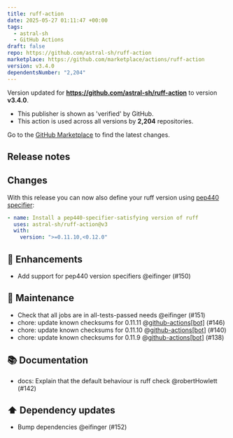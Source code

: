 ```yaml
---
title: ruff-action
date: 2025-05-27 01:11:47 +00:00
tags:
  - astral-sh
  - GitHub Actions
draft: false
repo: https://github.com/astral-sh/ruff-action
marketplace: https://github.com/marketplace/actions/ruff-action
version: v3.4.0
dependentsNumber: "2,204"
---
```



Version updated for **https://github.com/astral-sh/ruff-action** to version **v3.4.0**.
- This publisher is shown as 'verified' by GitHub.
- This action is used across all versions by **2,204** repositories.

Go to the [GitHub Marketplace](https://github.com/marketplace/actions/ruff-action) to find the latest changes.

## Release notes

## Changes

With this release you can now also define your ruff version using [pep440 specifier](https://peps.python.org/pep-0440/#version-specifiers):

```yaml
- name: Install a pep440-specifier-satisfying version of ruff
  uses: astral-sh/ruff-action@v3
  with:
    version: ">=0.11.10,<0.12.0"
```

## 🚀 Enhancements

- Add support for pep440 version specifiers @eifinger (#150)

## 🧰 Maintenance

- Check that all jobs are in all-tests-passed needs @eifinger (#151)
- chore: update known checksums for 0.11.11 @[github-actions[bot]](https://github.com/apps/github-actions) (#146)
- chore: update known checksums for 0.11.10 @[github-actions[bot]](https://github.com/apps/github-actions) (#140)
- chore: update known checksums for 0.11.9 @[github-actions[bot]](https://github.com/apps/github-actions) (#138)

## 📚 Documentation

- docs: Explain that the default behaviour is ruff check @robertHowlett (#142)

## ⬆️ Dependency updates

- Bump dependencies @eifinger (#152)

